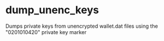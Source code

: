 # dump_unenc_keys
Dumps private keys from unencrypted wallet.dat files using the "0201010420" private key marker
